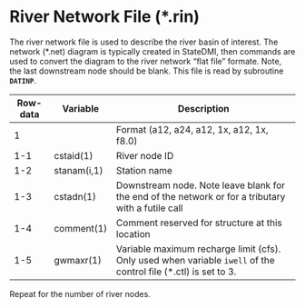 # River Network File (*.rin) #

The river network file is used to describe the river basin of interest. The network (*.net) diagram is typically created in StateDMI, then 
commands are used to convert the diagram to the river network “flat file” formate. Note, the last downstream node should be blank. This file 
is read by subroutine **`DATINP`**.

| Row-data							| Variable						| Description 								|				
| ------------------				| --------------------			| --------									|
| 1									| 								| Format (a12, a24, a12, 1x, a12, 1x, f8.0) |
| 1-1								| cstaid(1)						| River node ID								|
| 1-2								| stanam(i,1)					| Station name								|
| 1-3								| cstadn(1)						| Downstream node. Note leave blank for the end of the network or for a tributary with a futile call |
| 1-4								| comment(1)					| Comment reserved for structure at this location |
| 1-5								| gwmaxr(1)						| Variable maximum recharge limit (cfs). Only used when variable `iwell` of the control file (\*.ctl) is set to 3. |

Repeat for the number of river nodes.
